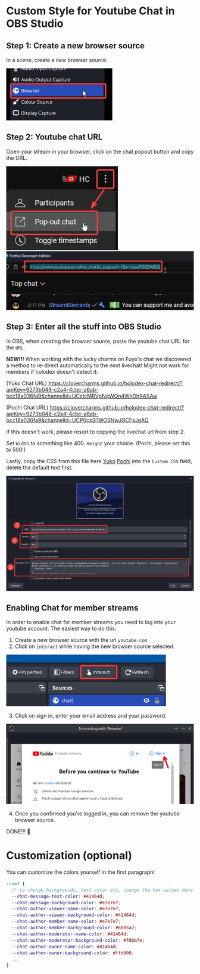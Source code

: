 # Custom Style for Youtube Chat in OBS Studio

## Step 1: Create a new browser source 

In a scene, create a new browser source:

![](readme-imgs/obs1.png)

## Step 2: Youtube chat URL

Open your stream in your browser, click on the chat popout button and copy the URL.

![](readme-imgs/yt1.png)
![](readme-imgs/yt2.png)

## Step 3: Enter all the stuff into OBS Studio

In OBS, when creating the browser source, paste the youtube chat URL for the `URL`.

**NEW!!!** When working with the lucky charms on Fuyo's chat we discovered a method to re-direct automatically to the next livechat! Might not work for members if holodex doesn't detect it:

(Yuko Chat URL) https://clovercharms.github.io/holodex-chat-redirect/?apiKey=9273b048-c2a4-4cbc-a6ab-bcc18a036fa9&channelId=UCcIcMRVpNqWQn4WnDhRASAw 

(Pochi Chat URL) https://clovercharms.github.io/holodex-chat-redirect/?apiKey=9273b048-c2a4-4cbc-a6ab-bcc18a036fa9&channelId=UCP0csSl19lOSNwJGCFsJqAQ


If this doesn't work, please resort to copying the livechat url from step 2.

Set `Width` to something like 400. `Height` your choice. (Pochi, please set this to 500!)

Lastly, copy the CSS from this file here [Yuko](yuko-chat.css) [Pochi](pochi-chat.css) into the `Custom CSS` field, delete the default text first.

![](readme-imgs/obs2.png)

## Enabling Chat for member streams

In order to enable chat for member streams you need to log into your youtube account. The easiest way to do this:

1. Create a new browser source with the url `youtube.com`
2. Click on `interact` while having the new browser source selected.

![](readme-imgs/obs3.png)

3. Click on sign in, enter your email address and your password.

![](readme-imgs/member1.png)

4. Once you confirmed you're logged in, you can remove the youtube browser source. 


DONE!!! 🎉


# Customization (optional)

You can customize the colors yourself in the first paragraph!

```css
:root {
  /* to change backgrounds, text color etc, change the hex values here! */
  --chat-message-text-color: #41464d;
  --chat-message-background-color: #e7e7e7;
  --chat-author-viewer-name-color: #e7e7e7;
  --chat-author-viewer-background-color: #41464d;
  --chat-author-member-name-color: #e7e7e7;
  --chat-author-member-background-color: #6085a2;
  --chat-author-moderator-name-color: #41464d;
  --chat-author-moderator-background-color: #f0bbfe;
  --chat-author-owner-name-color: #41464d;
  --chat-author-owner-background-color: #ffd600;
  ...
}
```

